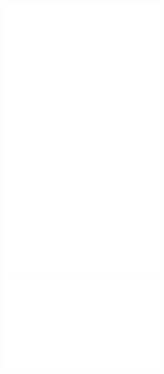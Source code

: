 ![](https://raw.githubusercontent.com/yaydy/stats/master/generated/overview.svg#gh-dark-mode-only)
![](https://raw.githubusercontent.com/yaydy/stats/master/generated/overview.svg#gh-light-mode-only)
![](https://raw.githubusercontent.com/yaydy/stats/master/generated/languages.svg#gh-dark-mode-only)
![](https://raw.githubusercontent.com/yaydy/stats/master/generated/languages.svg#gh-light-mode-only)
